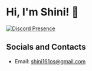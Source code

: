 # Hi, I'm Shini! 🎈

[![Discord Presence](https://lanyard.cnrad.dev/api/703994517971533935?hideDiscrim=true)](https://discord.com/users/703994517971533935)

## Socials and Contacts
- Email: shini161os@gmail.com
